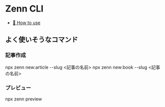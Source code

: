 # Zenn CLI

* [📘 How to use](https://zenn.dev/zenn/articles/zenn-cli-guide)

## よく使いそうなコマンド

### 記事作成
npx zenn new:article --slug <記事の名前>
npx zenn new:book --slug <記事の名前>

### プレビュー
npx zenn preview
